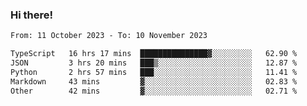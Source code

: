 ### Hi there!

<!--START_SECTION:waka-->

```txt
From: 11 October 2023 - To: 10 November 2023

TypeScript   16 hrs 17 mins  ███████████████▓░░░░░░░░░   62.90 %
JSON         3 hrs 20 mins   ███▒░░░░░░░░░░░░░░░░░░░░░   12.87 %
Python       2 hrs 57 mins   ███░░░░░░░░░░░░░░░░░░░░░░   11.41 %
Markdown     43 mins         ▓░░░░░░░░░░░░░░░░░░░░░░░░   02.83 %
Other        42 mins         ▓░░░░░░░░░░░░░░░░░░░░░░░░   02.71 %
```

<!--END_SECTION:waka-->
